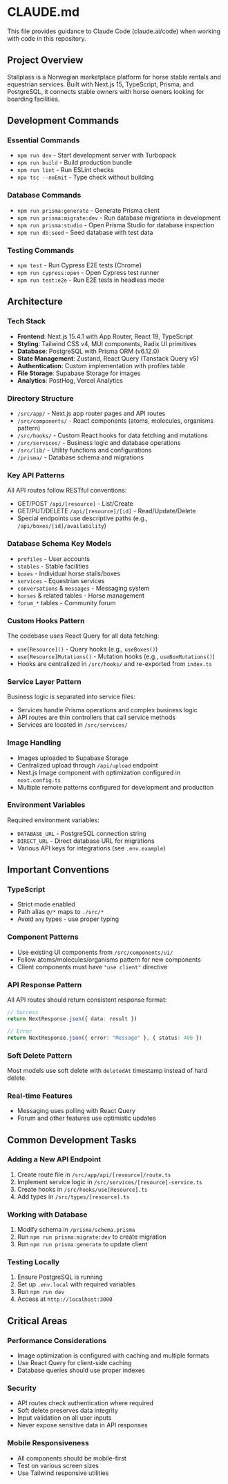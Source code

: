 # CLAUDE.md

This file provides guidance to Claude Code (claude.ai/code) when working with code in this repository.

## Project Overview

Stallplass is a Norwegian marketplace platform for horse stable rentals and equestrian services. Built with Next.js 15, TypeScript, Prisma, and PostgreSQL, it connects stable owners with horse owners looking for boarding facilities.

## Development Commands

### Essential Commands
- `npm run dev` - Start development server with Turbopack
- `npm run build` - Build production bundle
- `npm run lint` - Run ESLint checks
- `npx tsc --noEmit` - Type check without building

### Database Commands
- `npm run prisma:generate` - Generate Prisma client
- `npm run prisma:migrate:dev` - Run database migrations in development
- `npm run prisma:studio` - Open Prisma Studio for database inspection
- `npm run db:seed` - Seed database with test data

### Testing Commands
- `npm test` - Run Cypress E2E tests (Chrome)
- `npm run cypress:open` - Open Cypress test runner
- `npm run test:e2e` - Run E2E tests in headless mode

## Architecture

### Tech Stack
- **Frontend**: Next.js 15.4.1 with App Router, React 19, TypeScript
- **Styling**: Tailwind CSS v4, MUI components, Radix UI primitives
- **Database**: PostgreSQL with Prisma ORM (v6.12.0)
- **State Management**: Zustand, React Query (Tanstack Query v5)
- **Authentication**: Custom implementation with profiles table
- **File Storage**: Supabase Storage for images
- **Analytics**: PostHog, Vercel Analytics

### Directory Structure
- `/src/app/` - Next.js app router pages and API routes
- `/src/components/` - React components (atoms, molecules, organisms pattern)
- `/src/hooks/` - Custom React hooks for data fetching and mutations
- `/src/services/` - Business logic and database operations
- `/src/lib/` - Utility functions and configurations
- `/prisma/` - Database schema and migrations

### Key API Patterns
All API routes follow RESTful conventions:
- GET/POST `/api/[resource]` - List/Create
- GET/PUT/DELETE `/api/[resource]/[id]` - Read/Update/Delete
- Special endpoints use descriptive paths (e.g., `/api/boxes/[id]/availability`)

### Database Schema Key Models
- `profiles` - User accounts
- `stables` - Stable facilities
- `boxes` - Individual horse stalls/boxes
- `services` - Equestrian services
- `conversations` & `messages` - Messaging system
- `horses` & related tables - Horse management
- `forum_*` tables - Community forum

### Custom Hooks Pattern
The codebase uses React Query for all data fetching:
- `use[Resource]()` - Query hooks (e.g., `useBoxes()`)
- `use[Resource]Mutations()` - Mutation hooks (e.g., `useBoxMutations()`)
- Hooks are centralized in `/src/hooks/` and re-exported from `index.ts`

### Service Layer Pattern
Business logic is separated into service files:
- Services handle Prisma operations and complex business logic
- API routes are thin controllers that call service methods
- Services are located in `/src/services/`

### Image Handling
- Images uploaded to Supabase Storage
- Centralized upload through `/api/upload` endpoint
- Next.js Image component with optimization configured in `next.config.ts`
- Multiple remote patterns configured for development and production

### Environment Variables
Required environment variables:
- `DATABASE_URL` - PostgreSQL connection string
- `DIRECT_URL` - Direct database URL for migrations
- Various API keys for integrations (see `.env.example`)

## Important Conventions

### TypeScript
- Strict mode enabled
- Path alias `@/*` maps to `./src/*`
- Avoid `any` types - use proper typing

### Component Patterns
- Use existing UI components from `/src/components/ui/`
- Follow atoms/molecules/organisms pattern for new components
- Client components must have `"use client"` directive

### API Response Pattern
All API routes should return consistent response format:
```typescript
// Success
return NextResponse.json({ data: result })

// Error
return NextResponse.json({ error: "Message" }, { status: 400 })
```

### Soft Delete Pattern
Most models use soft delete with `deletedAt` timestamp instead of hard delete.

### Real-time Features
- Messaging uses polling with React Query
- Forum and other features use optimistic updates

## Common Development Tasks

### Adding a New API Endpoint
1. Create route file in `/src/app/api/[resource]/route.ts`
2. Implement service logic in `/src/services/[resource]-service.ts`
3. Create hooks in `/src/hooks/use[Resource].ts`
4. Add types in `/src/types/[resource].ts`

### Working with Database
1. Modify schema in `/prisma/schema.prisma`
2. Run `npm run prisma:migrate:dev` to create migration
3. Run `npm run prisma:generate` to update client

### Testing Locally
1. Ensure PostgreSQL is running
2. Set up `.env.local` with required variables
3. Run `npm run dev`
4. Access at `http://localhost:3000`

## Critical Areas

### Performance Considerations
- Image optimization is configured with caching and multiple formats
- Use React Query for client-side caching
- Database queries should use proper indexes

### Security
- API routes check authentication where required
- Soft delete preserves data integrity
- Input validation on all user inputs
- Never expose sensitive data in API responses

### Mobile Responsiveness
- All components should be mobile-first
- Test on various screen sizes
- Use Tailwind responsive utilities